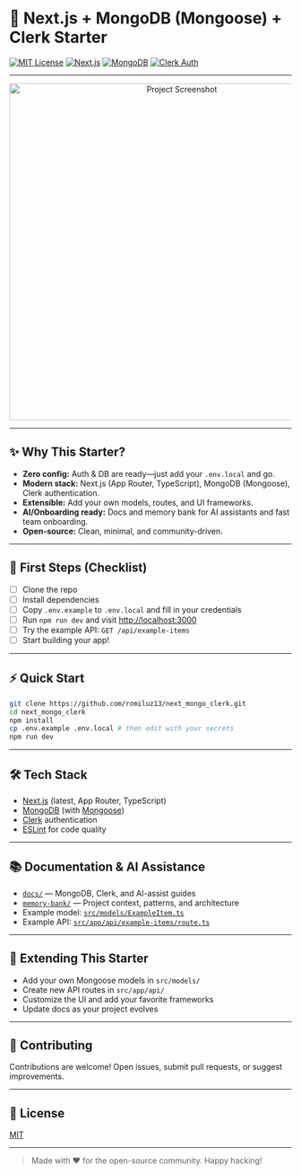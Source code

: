 # 🚀 Next.js + MongoDB (Mongoose) + Clerk Starter

[![MIT License](https://img.shields.io/badge/license-MIT-blue.svg)](./LICENSE)
[![Next.js](https://img.shields.io/badge/Next.js-15-blue?logo=next.js)](https://nextjs.org/)
[![MongoDB](https://img.shields.io/badge/MongoDB-Mongoose-green?logo=mongodb)](https://mongoosejs.com/)
[![Clerk Auth](https://img.shields.io/badge/Auth-Clerk-red?logo=clerk)](https://clerk.com/)

---

<p align="center">
  <img src="docs/screenshot-placeholder.png" alt="Project Screenshot" width="600"/>
</p>

---

## ✨ Why This Starter?
- **Zero config:** Auth & DB are ready—just add your `.env.local` and go.
- **Modern stack:** Next.js (App Router, TypeScript), MongoDB (Mongoose), Clerk authentication.
- **Extensible:** Add your own models, routes, and UI frameworks.
- **AI/Onboarding ready:** Docs and memory bank for AI assistants and fast team onboarding.
- **Open-source:** Clean, minimal, and community-driven.

---

## 🏁 First Steps (Checklist)
- [ ] Clone the repo
- [ ] Install dependencies
- [ ] Copy `.env.example` to `.env.local` and fill in your credentials
- [ ] Run `npm run dev` and visit [http://localhost:3000](http://localhost:3000)
- [ ] Try the example API: `GET /api/example-items`
- [ ] Start building your app!

---

## ⚡ Quick Start

```bash
git clone https://github.com/romiluz13/next_mongo_clerk.git
cd next_mongo_clerk
npm install
cp .env.example .env.local # then edit with your secrets
npm run dev
```

---

## 🛠️ Tech Stack
- [Next.js](https://nextjs.org/) (latest, App Router, TypeScript)
- [MongoDB](https://www.mongodb.com/) (with [Mongoose](https://mongoosejs.com/))
- [Clerk](https://clerk.com/) authentication
- [ESLint](https://eslint.org/) for code quality

---

## 📚 Documentation & AI Assistance
- [`docs/`](./docs/) — MongoDB, Clerk, and AI-assist guides
- [`memory-bank/`](./memory-bank/) — Project context, patterns, and architecture
- Example model: [`src/models/ExampleItem.ts`](./src/models/ExampleItem.ts)
- Example API: [`src/app/api/example-items/route.ts`](./src/app/api/example-items/route.ts)

---

## 🧩 Extending This Starter
- Add your own Mongoose models in `src/models/`
- Create new API routes in `src/app/api/`
- Customize the UI and add your favorite frameworks
- Update docs as your project evolves

---

## 🤝 Contributing
Contributions are welcome! Open issues, submit pull requests, or suggest improvements.

---

## 📄 License
[MIT](./LICENSE)

---

> Made with ❤️ for the open-source community. Happy hacking!
